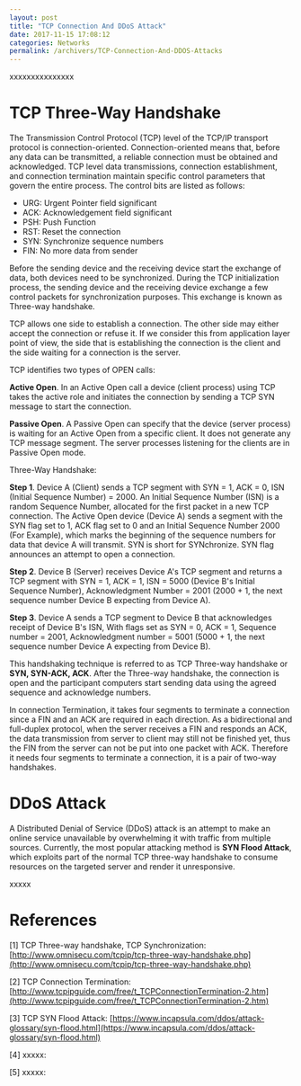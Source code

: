 ```yaml
---
layout: post
title: "TCP Connection And DDoS Attack"
date: 2017-11-15 17:08:12
categories: Networks
permalink: /archivers/TCP-Connection-And-DDOS-Attacks
---
```


xxxxxxxxxxxxxxx

<!--more-->

# TCP Three-Way Handshake

The Transmission Control Protocol (TCP) level of the TCP/IP transport protocol is connection-oriented. Connection-oriented means that, before any data can be transmitted, a reliable connection must be obtained and acknowledged. TCP level data transmissions, connection establishment, and connection termination maintain specific control parameters that govern the entire process. The control bits are listed as follows:

 - URG: Urgent Pointer field significant
 - ACK: Acknowledgement field significant
 - PSH: Push Function
 - RST: Reset the connection
 - SYN: Synchronize sequence numbers
 - FIN: No more data from sender

Before the sending device and the receiving device start the exchange of data, both devices need to be synchronized. During the TCP initialization process, the sending device and the receiving device exchange a few control packets for synchronization purposes. This exchange is known as Three-way handshake.

TCP allows one side to establish a connection. The other side may either accept the connection or refuse it. If we consider this from application layer point of view, the side that is establishing the connection is the client and the side waiting for a connection is the server.

TCP identifies two types of OPEN calls:

**Active Open**. In an Active Open call a device (client process) using TCP takes the active role and initiates the connection by sending a TCP SYN message to start the connection.

**Passive Open**. A Passive Open can specify that the device (server process) is waiting for an Active Open from a specific client. It does not generate any TCP message segment. The server processes listening for the clients are in Passive Open mode.

Three-Way Handshake:

**Step 1**. Device A (Client) sends a TCP segment with SYN = 1, ACK = 0, ISN (Initial Sequence Number) = 2000. An Initial Sequence Number (ISN) is a random Sequence Number, allocated for the first packet in a new TCP connection. The Active Open device (Device A) sends a segment with the SYN flag set to 1, ACK flag set to 0 and an Initial Sequence Number 2000 (For Example), which marks the beginning of the sequence numbers for data that device A will transmit. SYN is short for SYNchronize. SYN flag announces an attempt to open a connection.

**Step 2**. Device B (Server) receives Device A's TCP segment and returns a TCP segment with SYN = 1, ACK = 1, ISN = 5000 (Device B's Initial Sequence Number), Acknowledgment Number = 2001 (2000 + 1, the next sequence number Device B expecting from Device A).

**Step 3**. Device A sends a TCP segment to Device B that acknowledges receipt of Device B's ISN, With flags set as SYN = 0, ACK = 1, Sequence number = 2001, Acknowledgment number = 5001 (5000 + 1, the next sequence number Device A expecting from Device B).

This handshaking technique is referred to as TCP Three-way handshake or **SYN, SYN-ACK, ACK**. After the Three-way handshake, the connection is open and the participant computers start sending data using the agreed sequence and acknowledge numbers.

In connection Termination, it takes four segments to terminate a connection since a FIN and an ACK are required in each direction. As a bidirectional and full-duplex protocol, when the server receives a FIN and responds an ACK, the data transmission from server to client may still not be finished yet, thus the FIN from the server can not be put into one packet with ACK. Therefore it needs four segments to terminate a connection, it is a pair of two-way handshakes.

# DDoS Attack

A Distributed Denial of Service (DDoS) attack is an attempt to make an online service unavailable by overwhelming it with traffic from multiple sources. Currently, the most popular attacking method is **SYN Flood Attack**, which exploits part of the normal TCP three-way handshake to consume resources on the targeted server and render it unresponsive.

xxxxx

# References

[1] TCP Three-way handshake, TCP Synchronization: [http://www.omnisecu.com/tcpip/tcp-three-way-handshake.php](http://www.omnisecu.com/tcpip/tcp-three-way-handshake.php)

[2] TCP Connection Termination: [http://www.tcpipguide.com/free/t_TCPConnectionTermination-2.htm](http://www.tcpipguide.com/free/t_TCPConnectionTermination-2.htm)

[3] TCP SYN Flood Attack: [https://www.incapsula.com/ddos/attack-glossary/syn-flood.html](https://www.incapsula.com/ddos/attack-glossary/syn-flood.html)

[4] xxxxx: []()

[5] xxxxx: []()







